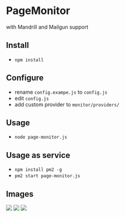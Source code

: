 PageMonitor
===========

with Mandrill and Mailgun support

## Install
- `npm install`

## Configure
- rename `config.exampe.js` to `config.js`
- edit `config.js`
- add custom provider to `monitor/providers/`

## Usage
- `node page-monitor.js`

## Usage as service
- `npm install pm2 -g`
- `pm2 start page-monitor.js`

## Images
![](http://i.imgur.com/HEAkkpn.png)
![](http://i.imgur.com/a2wJYDZ.png)
![](http://i.imgur.com/SsCIndy.png)
